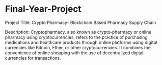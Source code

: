 # Final-Year-Project
Project Title: Crypto Pharmacy- Blockchain Based Pharmacy Supply Chain

Description: Cryptopharmacy, also known as crypto-pharmacy or online pharmacy using cryptocurrencies, refers to the practice of purchasing medications and healthcare products through online platforms using digital currencies like Bitcoin, Ether, or other cryptocurrencies. It combines the convenience of online shopping with the use of decentralized digital currencies for transactions. 

